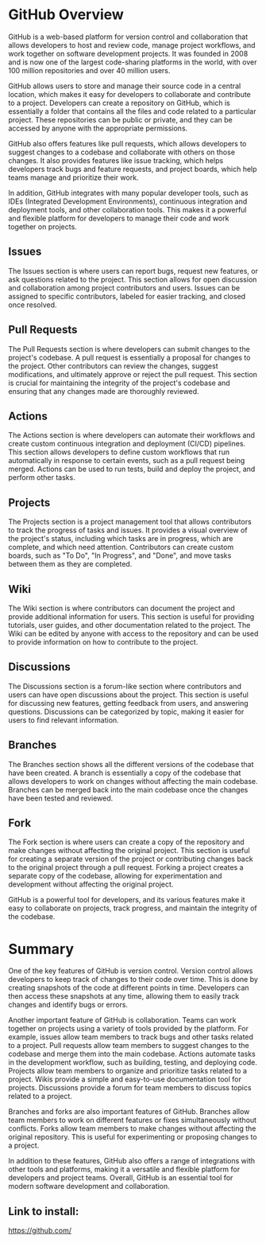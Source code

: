 # GitHub Overview
GitHub is a web-based platform for version control and collaboration that allows developers to host and review code, manage project workflows, and work together on software development projects. It was founded in 2008 and is now one of the largest code-sharing platforms in the world, with over 100 million repositories and over 40 million users.

GitHub allows users to store and manage their source code in a central location, which makes it easy for developers to collaborate and contribute to a project. Developers can create a repository on GitHub, which is essentially a folder that contains all the files and code related to a particular project. These repositories can be public or private, and they can be accessed by anyone with the appropriate permissions.

GitHub also offers features like pull requests, which allows developers to suggest changes to a codebase and collaborate with others on those changes. It also provides features like issue tracking, which helps developers track bugs and feature requests, and project boards, which help teams manage and prioritize their work.

In addition, GitHub integrates with many popular developer tools, such as IDEs (Integrated Development Environments), continuous integration and deployment tools, and other collaboration tools. This makes it a powerful and flexible platform for developers to manage their code and work together on projects.

## Issues
The Issues section is where users can report bugs, request new features, or ask questions related to the project. This section allows for open discussion and collaboration among project contributors and users. Issues can be assigned to specific contributors, labeled for easier tracking, and closed once resolved.

## Pull Requests
The Pull Requests section is where developers can submit changes to the project's codebase. A pull request is essentially a proposal for changes to the project. Other contributors can review the changes, suggest modifications, and ultimately approve or reject the pull request. This section is crucial for maintaining the integrity of the project's codebase and ensuring that any changes made are thoroughly reviewed.

## Actions
The Actions section is where developers can automate their workflows and create custom continuous integration and deployment (CI/CD) pipelines. This section allows developers to define custom workflows that run automatically in response to certain events, such as a pull request being merged. Actions can be used to run tests, build and deploy the project, and perform other tasks.

## Projects
The Projects section is a project management tool that allows contributors to track the progress of tasks and issues. It provides a visual overview of the project's status, including which tasks are in progress, which are complete, and which need attention. Contributors can create custom boards, such as "To Do", "In Progress", and "Done", and move tasks between them as they are completed.

## Wiki
The Wiki section is where contributors can document the project and provide additional information for users. This section is useful for providing tutorials, user guides, and other documentation related to the project. The Wiki can be edited by anyone with access to the repository and can be used to provide information on how to contribute to the project.

## Discussions
The Discussions section is a forum-like section where contributors and users can have open discussions about the project. This section is useful for discussing new features, getting feedback from users, and answering questions. Discussions can be categorized by topic, making it easier for users to find relevant information.

## Branches
The Branches section shows all the different versions of the codebase that have been created. A branch is essentially a copy of the codebase that allows developers to work on changes without affecting the main codebase. Branches can be merged back into the main codebase once the changes have been tested and reviewed.

## Fork
The Fork section is where users can create a copy of the repository and make changes without affecting the original project. This section is useful for creating a separate version of the project or contributing changes back to the original project through a pull request. Forking a project creates a separate copy of the codebase, allowing for experimentation and development without affecting the original project.

GitHub is a powerful tool for developers, and its various features make it easy to collaborate on projects, track progress, and maintain the integrity of the codebase.

# Summary 
One of the key features of GitHub is version control. Version control allows developers to keep track of changes to their code over time. This is done by creating snapshots of the code at different points in time. Developers can then access these snapshots at any time, allowing them to easily track changes and identify bugs or errors.

Another important feature of GitHub is collaboration. Teams can work together on projects using a variety of tools provided by the platform. For example, issues allow team members to track bugs and other tasks related to a project. Pull requests allow team members to suggest changes to the codebase and merge them into the main codebase. Actions automate tasks in the development workflow, such as building, testing, and deploying code. Projects allow team members to organize and prioritize tasks related to a project. Wikis provide a simple and easy-to-use documentation tool for projects. Discussions provide a forum for team members to discuss topics related to a project.

Branches and forks are also important features of GitHub. Branches allow team members to work on different features or fixes simultaneously without conflicts. Forks allow team members to make changes without affecting the original repository. This is useful for experimenting or proposing changes to a project.

In addition to these features, GitHub also offers a range of integrations with other tools and platforms, making it a versatile and flexible platform for developers and project teams. Overall, GitHub is an essential tool for modern software development and collaboration.

## Link to install:
https://github.com/
